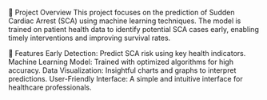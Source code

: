 📌 Project Overview
This project focuses on the prediction of Sudden Cardiac Arrest (SCA) using machine learning techniques. The model is trained on patient health data to identify potential SCA cases early, enabling timely interventions and improving survival rates.

🚀 Features
Early Detection: Predict SCA risk using key health indicators.
Machine Learning Model: Trained with optimized algorithms for high accuracy.
Data Visualization: Insightful charts and graphs to interpret predictions.
User-Friendly Interface: A simple and intuitive interface for healthcare professionals.
